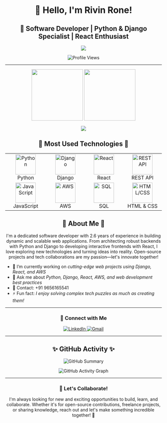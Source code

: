 <h1 align="center">👋 Hello, I'm Rivin Rone!</h1>
<h2 align="center">🚀 Software Developer | Python & Django Specialist | React Enthusiast</h2>
<p align="center">
  <img src="https://readme-typing-svg.herokuapp.com?color=%2300C9A7&lines=Welcome+to+my+GitHub+Space;Experienced+Software+Developer;Passionate+about+Coding+and+Innovation;Python+%7C+Django+%7C+React+%7C+AWS!" />
</p>

<p align="center">
  <img src="https://komarev.com/ghpvc/?username=RIVIN-RONE&label=Profile%20views&color=0e75b6&style=flat" alt="Profile Views" /> 
</p>

---

<div align="center">
  <img src="https://github-readme-stats.vercel.app/api?username=RIVIN-RONE&show_icons=true&hide_border=true&bg_color=0D1117&text_color=58A6FF&icon_color=1F6FEB&title_color=8B949E&include_all_commits=true&count_private=true&theme=radical" height="165" />
  <img src="https://github-readme-streak-stats.herokuapp.com?user=RIVIN-RONE&hide_border=true&theme=radical" height="165" />
</div>

<p align="center">
  <img src="https://github-readme-stats.vercel.app/api/top-langs/?username=RIVIN-RONE&layout=compact&theme=radical&hide_border=true" />
</p>

<h2 align="center">🚀 Most Used Technologies 🚀</h2>
<div align="center">
  <table>
    <tr>
      <td align="center" width="150">
        <img src="https://skillicons.dev/icons?i=python" width="65" alt="Python" /><br />Python
      </td>
      <td align="center" width="150">
        <img src="https://skillicons.dev/icons?i=django" width="65" alt="Django" /><br />Django
      </td>
      <td align="center" width="150">
        <img src="https://skillicons.dev/icons?i=react" width="65" alt="React" /><br />React
      </td>
      <td align="center" width="150">
        <img src="https://img.icons8.com/external-soft-fill-juicy-fish/64/000000/external-api-ux-and-interface-soft-fill-soft-fill-juicy-fish.png" width="65" alt="REST API" /><br />REST API
      </td>
    </tr>
    <tr>
      <td align="center" width="150">
        <img src="https://skillicons.dev/icons?i=javascript" width="65" alt="JavaScript" /><br />JavaScript
      </td>
      <td align="center" width="150">
        <img src="https://skillicons.dev/icons?i=aws" width="65" alt="AWS" /><br />AWS
      </td>
      <td align="center" width="150">
        <img src="https://skillicons.dev/icons?i=postgresql,mysql" width="65" alt="SQL" /><br />SQL
      </td>
      <td align="center" width="150">
        <img src="https://skillicons.dev/icons?i=html,css" width="65" alt="HTML/CSS" /><br />HTML & CSS
      </td>
    </tr>
  </table>
</div>

<h2 align="center">🌟 About Me 🌟</h2>
<p align="center">I'm a dedicated software developer with 2.6 years of experience in building dynamic and scalable web applications. From architecting robust backends with Python and Django to developing interactive frontends with React, I love exploring new technologies and turning ideas into reality. Open-source projects and tech collaborations are my passion—let's innovate together!</p>

- 🔭 I’m currently working on *cutting-edge web projects using Django, React, and AWS*
- 💬 Ask me about *Python, Django, React, AWS, and web development best practices*
- 📱 Contact: +91 9656165541
- ⚡ Fun fact: *I enjoy solving complex tech puzzles as much as creating them!*

---

<h3 align="center">💼 Connect with Me</h3>
<p align="center">
  <a href="https://linkedin.com/in/rivin-rone-588b7a22a/" target="_blank">
    <img src="https://img.shields.io/badge/-LinkedIn-0A66C2?style=for-the-badge&logo=linkedin&logoColor=white" alt="LinkedIn" />
  </a>
  <a href="mailto:hiimroney@gmail.com">
    <img src="https://img.shields.io/badge/Email-D14836?style=for-the-badge&logo=gmail&logoColor=white" alt="Gmail" />
  </a>
</p>

---

<h2 align="center">✨ GitHub Activity ✨</h2>
<p align="center">
  <img src="https://github-profile-summary-cards.vercel.app/api/cards/profile-details?username=RIVIN-RONE&theme=radical" alt="GitHub Summary" />
</p>

<p align="center">
  <img src="https://github-readme-activity-graph.vercel.app/graph?username=RIVIN-RONE&theme=react-dark&hide_border=true&area=true&color=58A6FF" alt="GitHub Activity Graph" />
</p>

---

<h3 align="center">🎉 Let's Collaborate!</h3>
<p align="center">I'm always looking for new and exciting opportunities to build, learn, and collaborate. Whether it's for open-source contributions, freelance projects, or sharing knowledge, reach out and let's make something incredible together! 🚀</p>
